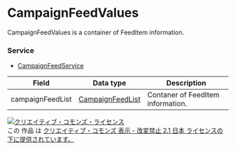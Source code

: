 # CampaignFeedValues
CampaignFeedValues is a container of FeedItem information.
### Service
+ [CampaignFeedService](../services/CampaignFeedService.md)

| Field | Data type | Description | 
|---|---|---|
| campaignFeedList| <a href="../data/CampaignFeedList.md">CampaignFeedList</a>| Contaner of FeedItem information. |
<a rel="license" href="http://creativecommons.org/licenses/by-nd/2.1/jp/"><img alt="クリエイティブ・コモンズ・ライセンス" style="border-width:0" src="https://i.creativecommons.org/l/by-nd/2.1/jp/88x31.png" /></a><br />この 作品 は <a rel="license" href="http://creativecommons.org/licenses/by-nd/2.1/jp/">クリエイティブ・コモンズ 表示 - 改変禁止 2.1 日本 ライセンスの下に提供されています。</a>
